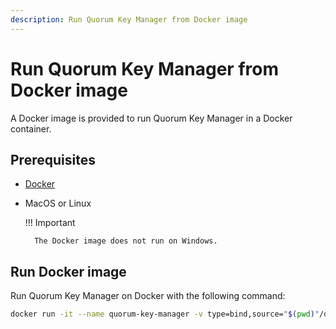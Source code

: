 ```yaml
---
description: Run Quorum Key Manager from Docker image
---
```


# Run Quorum Key Manager from Docker image

A Docker image is provided to run Quorum Key Manager in a Docker container.

## Prerequisites

- [Docker](https://docs.docker.com/install/)
- MacOS or Linux

    !!! Important

        The Docker image does not run on Windows.

## Run Docker image

Run Quorum Key Manager on Docker with the following command:

```bash
docker run -it --name quorum-key-manager -v type=bind,source="$(pwd)"/deps/config,target=/manifests docker.consensys.net/pub/quorum-key-manager:latest run --manifest-path=/manifests
```
